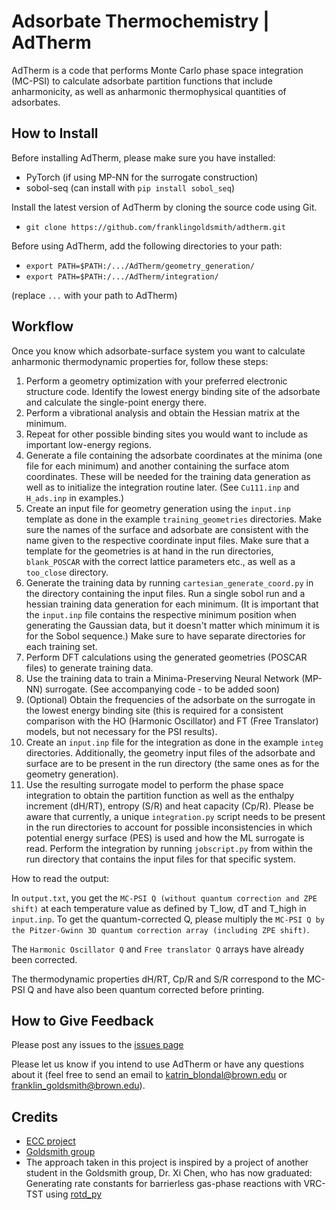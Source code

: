 # Adsorbate Thermochemistry | AdTherm

AdTherm is a code that performs Monte Carlo phase space integration (MC-PSI) to calculate adsorbate partition functions that include anharmonicity, as well as anharmonic thermophysical quantities of adsorbates.

## How to Install

Before installing AdTherm, please make sure you have installed:
- PyTorch (if using MP-NN for the surrogate construction)
- sobol-seq (can install with `pip install sobol_seq`)

Install the latest version of AdTherm by cloning the source code using Git. 

- `git clone https://github.com/franklingoldsmith/adtherm.git`

Before using AdTherm, add the following directories to your path:
- `export PATH=$PATH:/.../AdTherm/geometry_generation/`
- `export PATH=$PATH:/.../AdTherm/integration/`

(replace `...` with your path to AdTherm)

## Workflow

Once you know which adsorbate-surface system you want to calculate anharmonic thermodynamic properties for, follow these steps:

1. Perform a geometry optimization with your preferred electronic structure code. Identify the lowest energy binding site of the adsorbate and calculate the single-point energy there. 
2. Perform a vibrational analysis and obtain the Hessian matrix at the minimum.  
3. Repeat for other possible binding sites you would want to include as important low-energy regions. 
4. Generate a file containing the adsorbate coordinates at the minima (one file for each minimum) and another containing the surface atom coordinates. These will be needed for the training data generation as well as to initialize the integration routine later. (See `Cu111.inp` and `H_ads.inp` in examples.)
5. Create an input file for geometry generation using the `input.inp` template as done in the example `training_geometries` directories. Make sure the names of the surface and adsorbate are consistent with the name given to the respective coordinate input files. Make sure that a template for the geometries is at hand in the run directories, `blank_POSCAR` with the correct lattice parameters etc., as well as a `too_close` directory.
6. Generate the training data by running `cartesian_generate_coord.py` in the directory containing the input files. Run a single sobol run and a hessian training data generation for each minimum. (It is important that the `input.inp` file contains the respective minimum position when generating the Gaussian data, but it doesn't matter which minimum it is for the Sobol sequence.) Make sure to have separate directories for each training set.
7. Perform DFT calculations using the generated geometries (POSCAR files) to generate training data.
8. Use the training data to train a Minima-Preserving Neural Network (MP-NN) surrogate. (See accompanying code - to be added soon)
9. (Optional) Obtain the frequencies of the adsorbate on the surrogate in the lowest energy binding site (this is required for a consistent comparison with the HO (Harmonic Oscillator) and FT (Free Translator) models, but not necessary for the PSI results). 
10. Create an `input.inp` file for the integration as done in the example `integ` directories. Additionally, the geometry input files of the adsorbate and surface are to be present in the run directory (the same ones as for the geometry generation).
11. Use the resulting surrogate model to perform the phase space integration to obtain the partition function as well as the enthalpy increment (dH/RT), entropy (S/R) and heat capacity (Cp/R). Please be aware that currently, a unique `integration.py` script needs to be present in the run directories to account for possible inconsistencies in which potential energy surface (PES) is used and how the ML surrogate is read. Perform the integration by running `jobscript.py` from within the run directory that contains the input files for that specific system. 

How to read the output:

In `output.txt`, you get the `MC-PSI Q (without quantum correction and ZPE shift)` at each temperature value as defined by T_low, dT and T_high in `input.inp`. To get the quantum-corrected Q, please multiply the `MC-PSI Q by the Pitzer-Gwinn 3D quantum correction array (including ZPE shift)`. 

The `Harmonic Oscillator Q` and `Free translator Q` arrays have already been corrected.

The thermodynamic properties dH/RT, Cp/R and S/R correspond to the MC-PSI Q and have also been quantum corrected before printing.


## How to Give Feedback

Please post any issues to the [issues page](https://github.com/franklingoldsmith/adtherm/issues)

Please let us know if you intend to use AdTherm or have any questions about it (feel free to send an email to katrin_blondal@brown.edu or franklin_goldsmith@brown.edu).

## Credits
 - [ECC project](https://ecc-project.sandia.gov/)
 - [Goldsmith group](https://www.brown.edu/Departments/Engineering/Labs/Goldsmith/index.html)
 - The approach taken in this project is inspired by a project of another student in the Goldsmith group, Dr. Xi Chen, who has now graduated: Generating rate constants for barrierless gas-phase reactions with VRC-TST using [rotd_py](https://bitbucket.org/xi_chen_1/rotd_python/src/master/)


